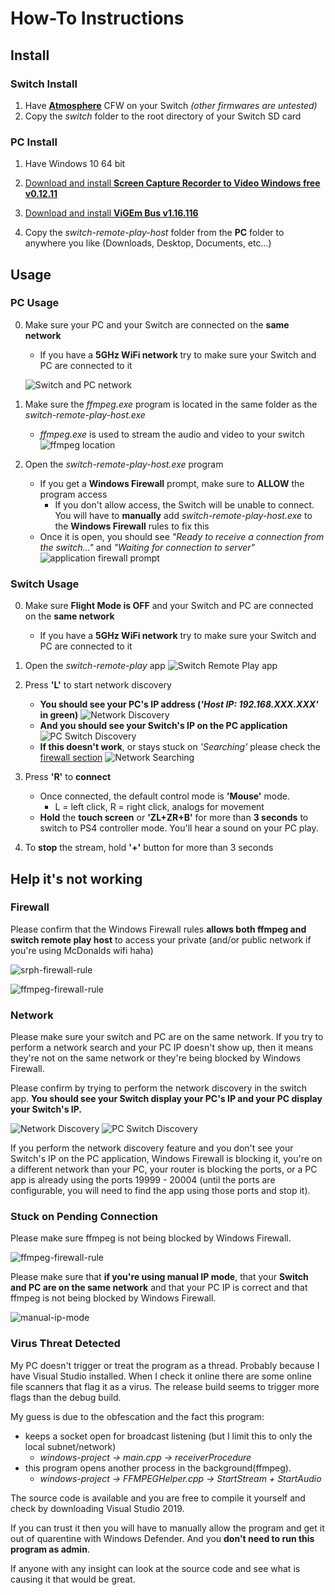 # How-To Instructions

## Install

### Switch Install

1. Have **[Atmosphere](https://github.com/Atmosphere-NX/Atmosphere/releases/latest)** CFW on your Switch *(other firmwares are untested)*
2. Copy the *switch* folder to the root directory of your Switch SD card

### PC Install

1. Have Windows 10 64 bit

2. [Download and install **Screen Capture Recorder to Video Windows free v0.12.11**](https://github.com/rdp/screen-capture-recorder-to-video-windows-free/releases/tag/v0.12.11)

3. [Download and install **ViGEm Bus v1.16.116**](https://github.com/ViGEm/ViGEmBus/releases/tag/setup-v1.16.116)

4. Copy the *switch-remote-play-host* folder from the **PC** folder to anywhere you like (Downloads, Desktop, Documents, etc...)

## Usage

### PC Usage

0. Make sure your PC and your Switch are connected on the **same network**
    - If you have a **5GHz WiFi network** try to make sure your Switch and PC are connected to it

    ![Switch and PC network](switch-pc-network.png)

1. Make sure the *ffmpeg.exe* program is located in the same folder as the *switch-remote-play-host.exe*
    - *ffmpeg.exe* is used to stream the audio and video to your switch
    ![ffmpeg location](ffmpeg-loc.png)

2. Open the *switch-remote-play-host.exe* program
    - If you get a **Windows Firewall** prompt, make sure to **ALLOW** the program access
      - If you don't allow access, the Switch will be unable to connect. You will have to **manually** add *switch-remote-play-host.exe* to the **Windows Firewall** rules to fix this
    - Once it is open, you should see *"Ready to receive a connection from the switch..."* and *"Waiting for connection to server"*
    ![application firewall prompt](firewall-prompt.png)

### Switch Usage

0. Make sure **Flight Mode is OFF** and your Switch and PC are connected on the **same network**
    - If you have a **5GHz WiFi network** try to make sure your Switch and PC are connected to it

1. Open the *switch-remote-play* app
   ![Switch Remote Play app](srp-app.jpg)

2. Press **'L'** to start network discovery
    - **You should see your PC's IP address (*'Host IP: 192.168.XXX.XXX'* in green)**
    ![Network Discovery](network-discovery.jpg)
    - **And you should see your Switch's IP on the PC application**
    ![PC Switch Discovery](host-handshake-success.png)
    - **If this doesn't work**, or stays stuck on *'Searching'* please check the [firewall section](#firewall)
    ![Network Searching](searching-network.jpg)

3. Press **'R'** to **connect**
    - Once connected, the default control mode is **'Mouse'** mode.
      - L = left click, R = right click, analogs for movement
    - **Hold** the **touch screen** or **'ZL+ZR+B'** for more than **3 seconds** to switch to PS4 controller mode. You'll hear a sound on your PC play.

4. To **stop** the stream, hold **'+'** button for more than 3 seconds

## Help it's not working

### Firewall

Please confirm that the Windows Firewall rules **allows both ffmpeg and switch remote play host** to access your private (and/or public network if you're using McDonalds wifi haha)

![srph-firewall-rule](firewall-rules.png)

![ffmpeg-firewall-rule](firewall-rules-ffmpeg.png)

### Network

Please make sure your switch and PC are on the same network. If you try to perform a network search and your PC IP doesn't show up, then it means they're not on the same network or they're being blocked by Windows Firewall.

Please confirm by trying to perform the network discovery in the switch app. **You should see your Switch display your PC's IP and your PC display your Switch's IP.**

![Network Discovery](network-discovery.jpg)
![PC Switch Discovery](host-handshake-success.png)

If you perform the network discovery feature and you don't see your Switch's IP on the PC application, Windows Firewall is blocking it, you're on a different network than your PC, your router is blocking the ports, or a PC app is already using the ports 19999 - 20004 (until the ports are configurable, you will need to find the app using those ports and stop it).

### Stuck on Pending Connection

Please make sure ffmpeg is not being blocked by Windows Firewall.

![ffmpeg-firewall-rule](firewall-rules-ffmpeg.png)

Please make sure that **if you're using manual IP mode**, that your **Switch and PC are on the same network** and that your PC IP is correct and that ffmpeg is not being blocked by Windows Firewall.

![manual-ip-mode](manual-ip-screen.jpg)

### Virus Threat Detected

My PC doesn't trigger or treat the program as a thread. Probably because I have Visual Studio installed. When I check it online there are some online file scanners that flag it as a virus. The release build seems to trigger more flags than the debug build.

My guess is due to the obfescation and the fact this program:

- keeps a socket open for broadcast listening (but I limit this to only the local subnet/network)
  - *windows-project -> main.cpp -> receiverProcedure*
- this program opens another process in the background(ffmpeg).
  - *windows-project -> FFMPEGHelper.cpp -> StartStream + StartAudio*

The source code is available and you are free to compile it yourself and check by downloading Visual Studio 2019.

If you can trust it then you will have to manually allow the program and get it out of quarentine with Windows Defender. And you **don't need to run this program as admin**.

If anyone with any insight can look at the source code and see what is causing it that would be great.
